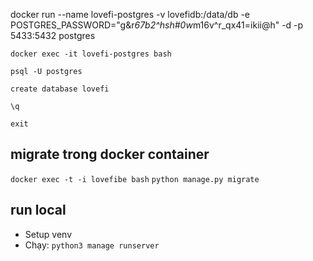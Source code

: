 docker run --name lovefi-postgres -v lovefidb:/data/db -e POSTGRES_PASSWORD="g&r*67b2^hsh#0w*m16v^r_qx41=ikii@h" -d -p 5433:5432 postgres

`docker exec -it lovefi-postgres bash`

`psql -U postgres`

`create database lovefi`

`\q`

`exit`

## migrate trong docker container

`docker exec -t -i lovefibe bash`
`python manage.py migrate`


## run local
- Setup venv
- Chạy:
`python3 manage runserver`
